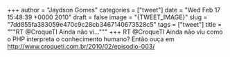 
+++
author = "Jaydson Gomes"
categories = ["tweet"]
date = "Wed Feb 17 15:48:39 +0000 2010"
draft = false
image = "{TWEET_IMAGE}"
slug = "7dd855fa383059e470c9c28cb3467140673528c5"
tags = ["tweet"]
title = """RT @CroqueTI Ainda não vi..."""
+++
RT @CroqueTI Ainda não viu como o PHP interpreta o conhecimento humano? Então ouça em http://www.croqueti.com.br/2010/02/episodio-003/
